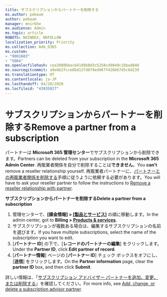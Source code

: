 ```yaml
---
title: サブスクリプションからパートナーを削除する
ms.author: pebaum
author: pebaum
manager: mnirkhe
ms.audience: Admin
ms.topic: article
ROBOTS: NOINDEX, NOFOLLOW
localization_priority: Priority
ms.collection: Adm_O365
ms.custom:
- "9001683"
- "5064"
ms.openlocfilehash: cea3980bbac64109b8d3c5258c49849c1bbad848
ms.sourcegitcommit: a9e6b2fcce8bd12fd079ed967f426b67d5c6d239
ms.translationtype: HT
ms.contentlocale: ja-JP
ms.lasthandoff: 04/28/2020
ms.locfileid: "43935027"
---
```

# <a name="remove-a-partner-from-a-subscription"></a><span data-ttu-id="d1ce0-102">サブスクリプションからパートナーを削除する</span><span class="sxs-lookup"><span data-stu-id="d1ce0-102">Remove a partner from a subscription</span></span>

<span data-ttu-id="d1ce0-103">パートナーは **Microsoft 365 管理センター**でサブスクリプションから削除できます。</span><span class="sxs-lookup"><span data-stu-id="d1ce0-103">Partners can be deleted from your subscription in the **Microsoft 365 Admin Center**.</span></span> <span data-ttu-id="d1ce0-104">再販業者関係を自分で削除することは**できません**。</span><span class="sxs-lookup"><span data-stu-id="d1ce0-104">You **can't** remove a reseller relationship yourself.</span></span> <span data-ttu-id="d1ce0-105">再販業者パートナーに、[パートナーとの再販業者関係を削除する](https://docs.microsoft.com/partner-center/remove-a-relationship)手順に従うように依頼する必要があります。</span><span class="sxs-lookup"><span data-stu-id="d1ce0-105">You will have to ask your reseller partner to follow the instructions to [Remove a reseller relationship with partner](https://docs.microsoft.com/partner-center/remove-a-relationship).</span></span>

<span data-ttu-id="d1ce0-106">**サブスクリプションからパートナーを削除する**</span><span class="sxs-lookup"><span data-stu-id="d1ce0-106">**Delete a partner from a subscription**</span></span>

1. <span data-ttu-id="d1ce0-107">管理センターで、**[課金情報] > [[製品とサービス]](https://go.microsoft.com/fwlink/p/?linkid=842054)** の順に移動します。</span><span class="sxs-lookup"><span data-stu-id="d1ce0-107">In the admin center, got to **Billing > [Products & services](https://go.microsoft.com/fwlink/p/?linkid=842054)**.</span></span>
2. <span data-ttu-id="d1ce0-108">サブスクリプションが複数ある場合は、編集するサブスクリプションの名前を選びます。</span><span class="sxs-lookup"><span data-stu-id="d1ce0-108">If you have multiple subscriptions, select the name of the subscription you want to edit.</span></span>
3. <span data-ttu-id="d1ce0-109">[**パートナー ID**] の下で、[**レコードのパートナーの編集**] をクリックします。</span><span class="sxs-lookup"><span data-stu-id="d1ce0-109">Under the **Partner ID**, click **Edit partner of record**.</span></span>
4. <span data-ttu-id="d1ce0-110">[**パートナー情報**] ページの [**パートナー ID**] チェック ボックスをオフにし、[**送信**] をクリックします。</span><span class="sxs-lookup"><span data-stu-id="d1ce0-110">On the **Partner information** page, clear the **partner ID** box, and then click **Submit**.</span></span>

<span data-ttu-id="d1ce0-111">詳しい情報は、「[サブスクリプション アドバイザー パートナーを追加、変更、または削除する](https://docs.microsoft.com/microsoft-365/admin/misc/add-partner?view=o365-worldwide)」を確認してください。</span><span class="sxs-lookup"><span data-stu-id="d1ce0-111">For more info, see [Add, change, or delete a subscription advisor partner](https://docs.microsoft.com/microsoft-365/admin/misc/add-partner?view=o365-worldwide).</span></span>
